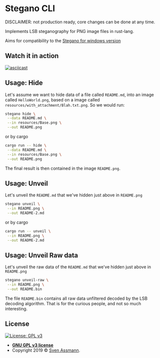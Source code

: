 # Stegano CLI

DISCLAIMER: not production ready, core changes can be done at any time.

Implements LSB steganography for PNG image files in rust-lang.

Aims for compatibility to the [Stegano for windows version][1]

## Watch it in action

[![asciicast](https://asciinema.org/a/gNNTVcj6EZm3ZTaihZYoC7rfC.svg)](https://asciinema.org/a/gNNTVcj6EZm3ZTaihZYoC7rfC)

## Usage: Hide

Let's assume we want to hide data of a file called `README.md`, into an image called `HelloWorld.png`, based on a image called `resources/with_attachment/Blah.txt.png`. So we would run:

```sh
stegano hide \
 --data README.md \
 --in resources/Base.png \
 --out README.png
```

or by cargo

```sh
cargo run -- hide \
 --data README.md \
 --in resources/Base.png \
 --out README.png
```

The final result is then contained in the image `README.png`.

## Usage: Unveil

Let's unveil the `README.md` that we've hidden just above in `README.png`

```sh
stegano unveil \
 --in README.png \
 --out README-2.md
```

or by cargo

```sh
cargo run -- unveil \
 --in README.png \
 --out README-2.md
```

## Usage: Unveil Raw data

Let's unveil the raw data of the `README.md` that we've hidden just above in `README.png`

```sh
stegano unveil-raw \
 --in README.png \
 --out README.bin
```

The file `README.bin` contains all raw data unfiltered decoded by the LSB decoding algorithm. That is for the curious people, and not so much interesting.

## License

[![License: GPL v3](https://img.shields.io/badge/License-GPLv3-blue.svg)](https://www.gnu.org/licenses/gpl-3.0)

  - **[GNU GPL v3 license](https://www.gnu.org/licenses/gpl-3.0)**
  - Copyright 2019 © [Sven Assmann][2].

[1]: http://www.stegano.org
[2]: https://www.d34dl0ck.me